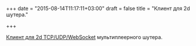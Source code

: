 +++
date = "2015-08-14T11:17:11+03:00"
draft = false
title = "Клиент для 2d шутера."

+++

<p><a href="https://www.reddit.com/r/golang/comments/3gt6vm/tcpudpwebsocket_multiplayer_2d_game_in_go_with/">Клиент для 2d TCP/UDP/WebSocket</a> мультиплеерного&nbsp;шутера.</p>

